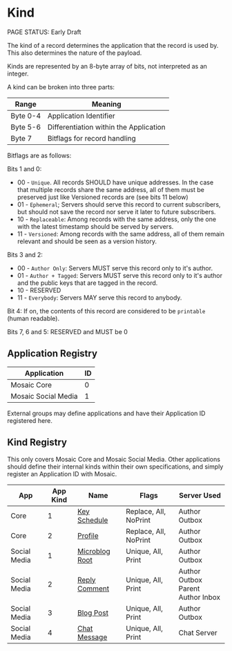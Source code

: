 # Kind

<status>PAGE STATUS: Early Draft</status>

The kind of a record determines the application that the record is used by.
This also determines the nature of the payload.

Kinds are represented by an 8-byte array of bits, not interpreted as an
integer.

A kind can be broken into three parts:

|Range|Meaning|
|-----|--------|
|Byte 0-4|Application Identifier|
|Byte 5-6|Differentiation within the Application|
|Byte 7|Bitflags for record handling|

Bitflags are as follows:

Bits 1 and 0:

* 00 - `Unique`. All records SHOULD have unique addresses. In the case that multiple
       records share the same address, all of them must be preserved just like
       Versioned records are (see bits 11 below)
* 01 - `Ephemeral`; Servers should serve this record to current subscribers, but
       should not save the record nor serve it later to future subscribers.
* 10 - `Replaceable`: Among records with the same address, only the one with the
       latest timestamp should be served by servers.
* 11 - `Versioned`: Among records with the same address, all of them remain relevant
       and should be seen as a version history.

Bits 3 and 2:

* 00 - `Author Only`: Servers MUST serve this record only to it's author.
* 01 - `Author + Tagged`: Servers MUST serve this record only to it's author and the
       public keys that are tagged in the record.
* 10 - RESERVED
* 11 - `Everybody`: Servers MAY serve this record to anybody.

Bit 4: If on, the contents of this record are considered to be `printable` (human readable).

Bits 7, 6 and 5: RESERVED and MUST be 0

## Application Registry

| Application |  ID   |
|-------------|-------|
| Mosaic Core |     0 |
| Mosaic Social Media |    1 |

External groups may define applications and have their Application ID registered here.

## Kind Registry

This only covers Mosaic Core and Mosaic Social Media. Other applications should define
their internal kinds within their own specifications, and simply register an Application
ID with Mosaic.


|App |App Kind|Name              |Flags             |Server Used|
|----|--------|------------------|------------------|-----------|
|Core| 1 |[Key Schedule](keyschedule.md)|Replace, All, NoPrint|Author Outbox|
|Core| 2 |[Profile](profile.md)|Replace, All, NoPrint|Author Outbox|
|Social Media| 1 |[Microblog Root](microblog.md)|Unique, All, Print |Author Outbox|
|Social Media| 2 |[Reply Comment](reply_comment.md)|Unique, All, Print |Author Outbox<br>Parent Author Inbox|
|Social Media| 3 |[Blog Post](blog.md)|Unique, All, Print |Author Outbox|
|Social Media| 4 |[Chat Message](chat.md)|Unique, All, Print |Chat Server|
